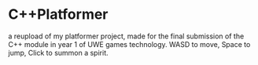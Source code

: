 # C++Platformer
a reupload of my platformer project, made for the final submission of the C++ module in year 1 of UWE games technology.
WASD to move, Space to jump, Click to summon a spirit.
